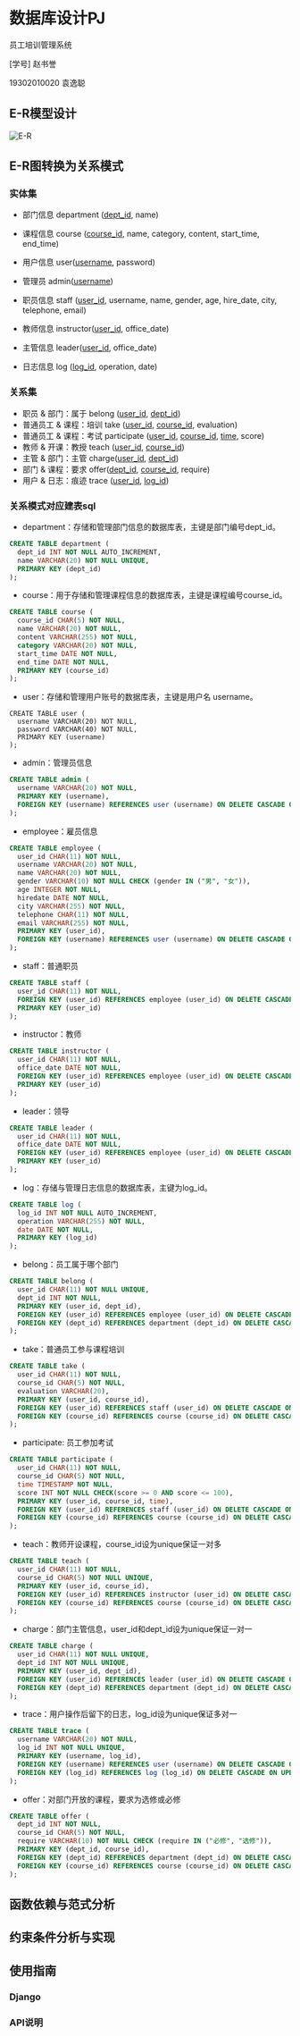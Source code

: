 # 数据库设计PJ

员工培训管理系统

[学号] 赵书誉

19302010020 袁逸聪

## E-R模型设计

![E-R](./E-R.jpg)

## E-R图转换为关系模式

### 实体集

- 部门信息 department (<u>dept_id</u>, name)

- 课程信息 course (<u>course_id</u>, name, category, content, start_time, end_time)

- 用户信息 user(<u>username</u>, password)

- 管理员 admin(<u>username</u>)

- 职员信息 staff (<u>user_id</u>, username, name, gender, age, hire_date, city, telephone, email)

- 教师信息 instructor(<u>user_id</u>, office_date)

- 主管信息 leader(<u>user_id</u>, office_date)

- 日志信息 log (<u>log_id</u>, operation, date)

  

### 关系集

- 职员 & 部门：属于 belong (<u>user_id</u>, <u>dept_id</u>)
- 普通员工 & 课程：培训 take (<u>user_id</u>, <u>course_id</u>, evaluation)
- 普通员工 & 课程：考试 participate (<u>user_id</u>, <u>course_id</u>, <u>time</u>, score)
- 教师 & 开课：教授 teach (<u>user_id</u>, <u>course_id</u>)
- 主管 & 部门：主管 charge(<u>user_id</u>, <u>dept_id</u>)
- 部门 & 课程：要求 offer(<u>dept_id</u>, <u>course_id</u>, require)
- 用户 & 日志：痕迹 trace (<u>user_id</u>, <u>log_id</u>)



### 关系模式对应建表sql

+ department：存储和管理部门信息的数据库表，主键是部门编号dept_id。

```sql
CREATE TABLE department (
  dept_id INT NOT NULL AUTO_INCREMENT,
  name VARCHAR(20) NOT NULL UNIQUE,
  PRIMARY KEY (dept_id)
);
```

+ course：用于存储和管理课程信息的数据库表，主键是课程编号course_id。

```sql
CREATE TABLE course (
  course_id CHAR(5) NOT NULL,
  name VARCHAR(20) NOT NULL,
  content VARCHAR(255) NOT NULL,
  category VARCHAR(20) NOT NULL,
  start_time DATE NOT NULL,
  end_time DATE NOT NULL,
  PRIMARY KEY (course_id)
);
```

- user：存储和管理用户账号的数据库表，主键是用户名 username。

```sqlite
CREATE TABLE user (
  username VARCHAR(20) NOT NULL,
  password VARCHAR(40) NOT NULL,
  PRIMARY KEY (username)
);
```

- admin：管理员信息

```sql
CREATE TABLE admin (
  username VARCHAR(20) NOT NULL,
  PRIMARY KEY (username),
  FOREIGN KEY (username) REFERENCES user (username) ON DELETE CASCADE ON UPDATE CASCADE
);
```

- employee：雇员信息

```sql
CREATE TABLE employee (
  user_id CHAR(11) NOT NULL,
  username VARCHAR(20) NOT NULL,
  name VARCHAR(20) NOT NULL,
  gender VARCHAR(10) NOT NULL CHECK (gender IN ("男", "女")),
  age INTEGER NOT NULL,
  hiredate DATE NOT NULL,
  city VARCHAR(255) NOT NULL,
  telephone CHAR(11) NOT NULL,
  email VARCHAR(255) NOT NULL,
  PRIMARY KEY (user_id),
  FOREIGN KEY (username) REFERENCES user (username) ON DELETE CASCADE ON UPDATE CASCADE
);
```

- staff：普通职员

```sql
CREATE TABLE staff (
  user_id CHAR(11) NOT NULL,
  FOREIGN KEY (user_id) REFERENCES employee (user_id) ON DELETE CASCADE ON UPDATE CASCADE,
  PRIMARY KEY (user_id)
);
```

- instructor：教师

```sql
CREATE TABLE instructor (
  user_id CHAR(11) NOT NULL,
  office_date DATE NOT NULL, 
  FOREIGN KEY (user_id) REFERENCES employee (user_id) ON DELETE CASCADE ON UPDATE CASCADE,
  PRIMARY KEY (user_id)
);
```

- leader：领导

```sql
CREATE TABLE leader (
  user_id CHAR(11) NOT NULL,
  office_date DATE NOT NULL, 
  FOREIGN KEY (user_id) REFERENCES employee (user_id) ON DELETE CASCADE ON UPDATE CASCADE,
  PRIMARY KEY (user_id)
);
```

- log：存储与管理日志信息的数据库表，主键为log_id。

```sql
CREATE TABLE log (
  log_id INT NOT NULL AUTO_INCREMENT,
  operation VARCHAR(255) NOT NULL,
  date DATE NOT NULL,
  PRIMARY KEY (log_id)
);
```

- belong：员工属于哪个部门

```sql
CREATE TABLE belong (
  user_id CHAR(11) NOT NULL UNIQUE,
  dept_id INT NOT NULL,
  PRIMARY KEY (user_id, dept_id),
  FOREIGN KEY (user_id) REFERENCES employee (user_id) ON DELETE CASCADE ON UPDATE CASCADE,
  FOREIGN KEY (dept_id) REFERENCES department (dept_id) ON DELETE CASCADE ON UPDATE CASCADE
);
```

- take：普通员工参与课程培训

```sql
CREATE TABLE take (
  user_id CHAR(11) NOT NULL,
  course_id CHAR(5) NOT NULL,
  evaluation VARCHAR(20),
  PRIMARY KEY (user_id, course_id),
  FOREIGN KEY (user_id) REFERENCES staff (user_id) ON DELETE CASCADE ON UPDATE CASCADE,
  FOREIGN KEY (course_id) REFERENCES course (course_id) ON DELETE CASCADE ON UPDATE CASCADE
);
```

- participate: 员工参加考试

```sql
CREATE TABLE participate (
  user_id CHAR(11) NOT NULL,
  course_id CHAR(5) NOT NULL,
  time TIMESTAMP NOT NULL,
  score INT NOT NULL CHECK(score >= 0 AND score <= 100),
  PRIMARY KEY (user_id, course_id, time),
  FOREIGN KEY (user_id) REFERENCES staff (user_id) ON DELETE CASCADE ON UPDATE CASCADE,
  FOREIGN KEY (course_id) REFERENCES course (course_id) ON DELETE CASCADE ON UPDATE CASCADE
);
```

- teach：教师开设课程，course_id设为unique保证一对多

```sql
CREATE TABLE teach (
  user_id CHAR(11) NOT NULL,
  course_id CHAR(5) NOT NULL UNIQUE,
  PRIMARY KEY (user_id, course_id),
  FOREIGN KEY (user_id) REFERENCES instructor (user_id) ON DELETE CASCADE ON UPDATE CASCADE,
  FOREIGN KEY (course_id) REFERENCES course (course_id) ON DELETE CASCADE ON UPDATE CASCADE
);
```

- charge：部门主管信息，user_id和dept_id设为unique保证一对一

```sql
CREATE TABLE charge (
  user_id CHAR(11) NOT NULL UNIQUE,
  dept_id INT NOT NULL UNIQUE,
  PRIMARY KEY (user_id, dept_id),
  FOREIGN KEY (user_id) REFERENCES leader (user_id) ON DELETE CASCADE ON UPDATE CASCADE,
  FOREIGN KEY (dept_id) REFERENCES department (dept_id) ON DELETE CASCADE ON UPDATE CASCADE
);
```

- trace：用户操作后留下的日志，log_id设为unique保证多对一

```sql
CREATE TABLE trace (
  username VARCHAR(20) NOT NULL,
  log_id INT NOT NULL UNIQUE,
  PRIMARY KEY (username, log_id),
  FOREIGN KEY (username) REFERENCES user (username) ON DELETE CASCADE ON UPDATE CASCADE,
  FOREIGN KEY (log_id) REFERENCES log (log_id) ON DELETE CASCADE ON UPDATE CASCADE
);
```

- offer：对部门开放的课程，要求为选修或必修

```sql
CREATE TABLE offer (
  dept_id INT NOT NULL,
  course_id CHAR(5) NOT NULL,
  require VARCHAR(10) NOT NULL CHECK (require IN ("必修", "选修")),
  PRIMARY KEY (dept_id, course_id),
  FOREIGN KEY (dept_id) REFERENCES department (dept_id) ON DELETE CASCADE ON UPDATE CASCADE,
  FOREIGN KEY (course_id) REFERENCES course (course_id) ON DELETE CASCADE ON UPDATE CASCADE
);
```



## 函数依赖与范式分析



## 约束条件分析与实现



## 使用指南



### Django



### API说明
